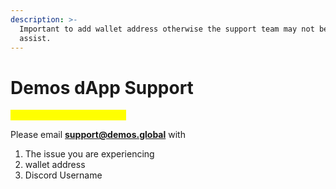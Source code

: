 ```yaml
---
description: >-
  Important to add wallet address otherwise the support team may not be able to
  assist.
---
```


# Demos dApp Support

<mark style="color:yellow;">**Contacting Demos Support**</mark>

Please email **support@demos.global** with

1. The issue you are experiencing
2. wallet address
3. Discord Username
